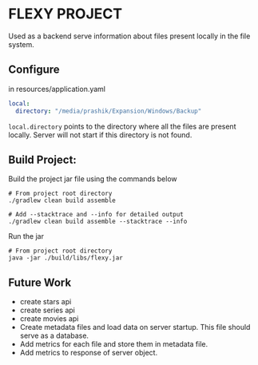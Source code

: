# FLEXY PROJECT

Used as a backend serve information about files present locally in the file system.

## Configure
in resources/application.yaml
```yaml
local:
  directory: "/media/prashik/Expansion/Windows/Backup"
```
`local.directory` points to the directory where all the files are present locally.
Server will not start if this directory is not found.

## Build Project:
Build the project jar file using the commands below
```shell
# From project root directory
./gradlew clean build assemble

# Add --stacktrace and --info for detailed output
./gradlew clean build assemble --stacktrace --info
```

Run the jar
```shell
# From project root directory
java -jar ./build/libs/flexy.jar
```

## Future Work
- create stars api
- create series api
- create movies api
- Create metadata files and load data on server startup. This file should serve as a database.
- Add metrics for each file and store them in metadata file.
- Add metrics to response of server object.

